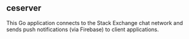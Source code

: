 ## ceserver

This Go application connects to the Stack Exchange chat network and sends push notifications (via Firebase) to client applications.
